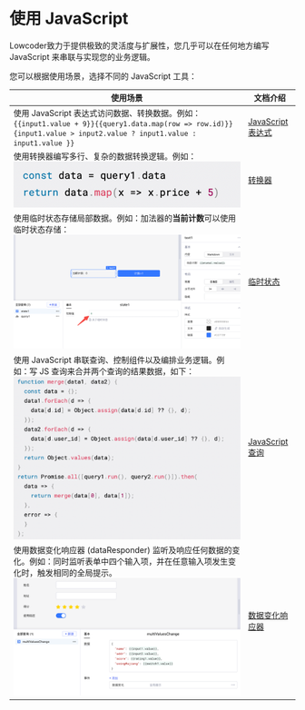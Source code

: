 # 使用 JavaScript

Lowcoder致力于提供极致的灵活度与扩展性，您几乎可以在任何地方编写 JavaScript 来串联与实现您的业务逻辑。

您可以根据使用场景，选择不同的 JavaScript 工具：

|**使用场景**|**文档介绍**|
| ----------------------------------------------------------------------------------------------------------------------------------------------------------------------------------------| --|
|使用 JavaScript 表达式访问数据、转换数据。例如：`{{input1.value + 9}}`​ `{{query1.data.map(row => row.id)}}`​ <br /> `{input1.value > input2.value ? input1.value : input1.value }}`​|[JavaScript 表达式](https://majiang.co/docs/javascript-in-majiang/writing-javascript)|
|使用转换器编写多行、复杂的数据转换逻辑。例如：​![](assets/only-20231002181415-n0m2dmy.png)​|[转换器](https://majiang.co/docs/javascript-in-majiang/using-transformer)|
|使用临时状态存储局部数据。例如：加法器的**当前计数**可以使用临时状态存储：![](assets/only3-20231002181415-loy28xc.png)​|[临时状态](https://majiang.co/docs/javascript-in-majiang/using-temp-state)|
|使用 JavaScript 串联查询、控制组件以及编排业务逻辑。例如：写 JS 查询来合并两个查询的结果数据，如下：​![](assets/only2-20231002181415-snb3uic.png)​|[JavaScript 查询](https://majiang.co/docs/javascript-in-majiang/javascript-query)|
|使用数据变化响应器 (dataResponder) 监听及响应任何数据的变化。例如：同时监听表单中四个输入项，并在任意输入项发生变化时，触发相同的全局提示。​![](assets/3-20231002181415-ysjwij8.png)​|[数据变化响应器](https://majiang.co/docs/javascript-in-majiang/data-responder)|
